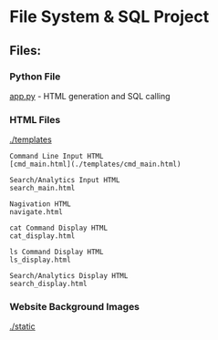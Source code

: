 # File System & SQL Project


## Files:

### Python File
[app.py](./app.py) - HTML generation and SQL calling


### HTML Files
[./templates](./templates)

	Command Line Input HTML
	[cmd_main.html](./templates/cmd_main.html)

	Search/Analytics Input HTML
	search_main.html

	Nagivation HTML
	navigate.html

	cat Command Display HTML
	cat_display.html

	ls Command Display HTML
	ls_display.html

	Search/Analytics Display HTML
	search_display.html


### Website Background Images
[./static](./static)
